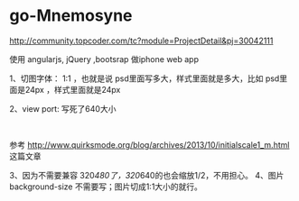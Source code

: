 go-Mnemosyne
============
http://community.topcoder.com/tc?module=ProjectDetail&pj=30042111

使用 angularjs, jQuery ,bootsrap 做iphone web app

1、切图字体： 1:1 ，也就是说 psd里面写多大，样式里面就是多大，比如 psd里面是24px ，样式里面就是24px

2、view port: 写死了640大小

 <pre>
<meta name="viewport" content="width=device-width, initial-scale=.5, maximum-scale=.5" />
</pre>


参考 http://www.quirksmode.org/blog/archives/2013/10/initialscale1_m.html 这篇文章

3、因为不需要兼容 320*480了，320*640的也会缩放1/2，不用担心。
4、图片background-size 不需要写；图片切成1:1大小的就行。






